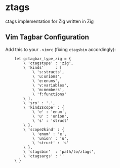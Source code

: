 # ztags
ctags implementation for Zig written in Zig

## Vim Tagbar Configuration

Add this to your `.vimrc` (fixing `ctagsbin` accordingly):

```
    let g:tagbar_type_zig = {
        \ 'ctagstype' : 'zig',
        \ 'kinds'     : [
            \ 's:structs',
            \ 'u:unions',
            \ 'e:enums',
            \ 'v:variables',
            \ 'm:members',
            \ 'f:functions'
        \ ],
        \ 'sro' : '.',
        \ 'kind2scope' : {
            \ 'e' : 'enum',
            \ 'u' : 'union',
            \ 's' : 'struct'
        \ },
        \ 'scope2kind' : {
            \ 'enum' : 'e',
            \ 'union' : 'u',
            \ 'struct' : 's'
        \ },
        \ 'ctagsbin'  : 'path/to/ztags',
        \ 'ctagsargs' : ''
    \ }
```
